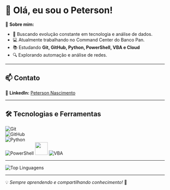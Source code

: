 # 👋 Olá, eu sou o Peterson!  

🚀 **Sobre mim:**  
- 🎯 Buscando evolução constante em tecnologia e análise de dados.  
- 💻 Atualmente trabalhando no Command Center do Banco Pan.  
- 📚 Estudando **Git, GitHub, Python, PowerShell, VBA e Cloud**  
- 🔍 Explorando automação e análise de redes.  

---

## 📫 Contato  
🔗 **LinkedIn:** [Peterson Nascimento](https://www.linkedin.com/in/peterson-nascimento-a30082a9/)  

---

## 🛠️ Tecnologias e Ferramentas  
![Git](https://img.shields.io/badge/Git-F05032?style=flat&logo=git&logoColor=white)  
![GitHub](https://img.shields.io/badge/GitHub-181717?style=flat&logo=github&logoColor=white)  
![Python](https://img.shields.io/badge/Python-3776AB?style=flat&logo=python&logoColor=white)  
![PowerShell](https://img.shields.io/badge/PowerShell-5391FE?style=flat&logo=powershell&logoColor=white) 
<img src="https://cdn.jsdelivr.net/gh/devicons/devicon@latest/icons/powershell/powershell-original.svg" width="40" height="40"/>
![VBA](https://img.shields.io/badge/VBA-217346?style=flat&logo=microsoft-excel&logoColor=white)  


---

![Top Linguagens](https://github-readme-stats.vercel.app/api/top-langs/?username=peternasc&hide_progress=true)


<!--
## 📈 GitHub Stats  
![Peterson's GitHub stats](https://github-readme-stats.vercel.app/api?username=peternasc&show_icons=true&theme=dracula)
-->
---

💡 _Sempre aprendendo e compartilhando conhecimento!_ 🚀  